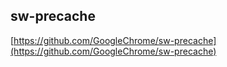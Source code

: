 ## sw-precache
[https://github.com/GoogleChrome/sw-precache](https://github.com/GoogleChrome/sw-precache)